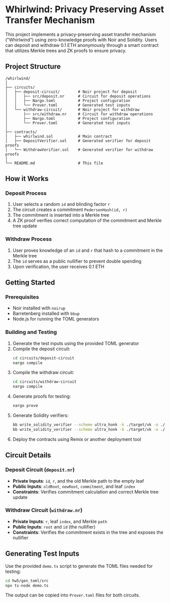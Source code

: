 # Whirlwind: Privacy Preserving Asset Transfer Mechanism

This project implements a privacy-preserving asset transfer mechanism ("Whirlwind") using zero-knowledge proofs with Noir and Solidity. Users can deposit and withdraw 0.1 ETH anonymously through a smart contract that utilizes Merkle trees and ZK proofs to ensure privacy.

## Project Structure

```
/whirlwind/
│
├── circuits/
│   ├── deposit-circuit/        # Noir project for deposit
│   │   ├── src/deposit.nr      # Circuit for deposit operations
│   │   ├── Nargo.toml          # Project configuration
│   │   └── Prover.toml         # Generated test inputs
│   └── withdraw-circuit/       # Noir project for withdraw
│       ├── src/withdraw.nr     # Circuit for withdraw operations
│       ├── Nargo.toml          # Project configuration
│       └── Prover.toml         # Generated test inputs
│
├── contracts/
│   ├── whirlwind.sol           # Main contract
│   ├── DepositVerifier.sol     # Generated verifier for deposit proofs
│   └── WithdrawVerifier.sol    # Generated verifier for withdraw proofs
│
└── README.md                   # This file
```

## How it Works

### Deposit Process
1. User selects a random `id` and blinding factor `r`
2. The circuit creates a commitment `PedersenHash(id, r)`
3. The commitment is inserted into a Merkle tree
4. A ZK proof verifies correct computation of the commitment and Merkle tree update

### Withdraw Process
1. User proves knowledge of an `id` and `r` that hash to a commitment in the Merkle tree
2. The `id` serves as a public nullifier to prevent double spending
3. Upon verification, the user receives 0.1 ETH

## Getting Started

### Prerequisites
- Noir installed with `noirup`
- Barretenberg installed with `bbup`
- Node.js for running the TOML generators

### Building and Testing
1. Generate the test inputs using the provided TOML generator
2. Compile the deposit circuit:
   ```bash
   cd circuits/deposit-circuit
   nargo compile
   ```
3. Compile the withdraw circuit:
   ```bash
   cd circuits/withdraw-circuit
   nargo compile
   ```
4. Generate proofs for testing:
   ```bash
   nargo prove
   ```
5. Generate Solidity verifiers:
   ```bash
   bb write_solidity_verifier --scheme ultra_honk -k ./target/vk -o ./target/DepositVerifier.sol
   bb write_solidity_verifier --scheme ultra_honk -k ./target/vk -o ./target/WithdrawVerifier.sol
   ```
6. Deploy the contracts using Remix or another deployment tool

## Circuit Details

### Deposit Circuit (`deposit.nr`)
- **Private Inputs**: `id`, `r`, and the old Merkle path to the empty leaf
- **Public Inputs**: `oldRoot`, `newRoot`, `commitment`, and leaf `index`
- **Constraints**: Verifies commitment calculation and correct Merkle tree update

### Withdraw Circuit (`withdraw.nr`)
- **Private Inputs**: `r`, leaf `index`, and Merkle `path`
- **Public Inputs**: `root` and `id` (the nullifier)
- **Constraints**: Verifies the commitment exists in the tree and exposes the nullifier

## Generating Test Inputs

Use the provided `demo.ts` script to generate the TOML files needed for testing:

```bash
cd hw5/gen_toml/src
npx ts-node demo.ts
```

The output can be copied into `Prover.toml` files for both circuits. 